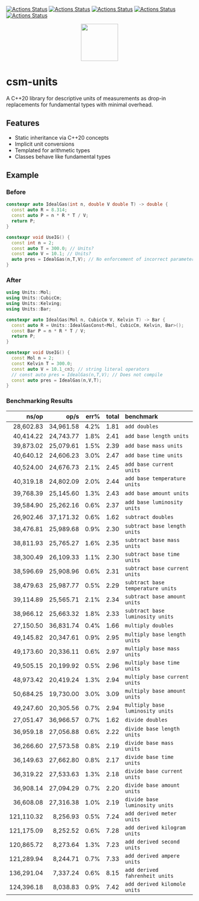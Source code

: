 [![Actions Status](https://github.com/sddale/csm-units/workflows/MacOS/badge.svg)](https://github.com/sddale/csm-units/actions)
[![Actions Status](https://github.com/sddale/csm-units/workflows/Windows/badge.svg)](https://github.com/sddale/csm-units/actions)
[![Actions Status](https://github.com/sddale/csm-units/workflows/Ubuntu/badge.svg)](https://github.com/sddale/csm-units/actions)
[![Actions Status](https://github.com/sddale/csm-units/workflows/Style/badge.svg)](https://github.com/sddale/csm-units/actions)
[![Actions Status](https://github.com/sddale/csm-units/workflows/Install/badge.svg)](https://github.com/sddale/csm-units/actions)
<!-- [![codecov](https://codecov.io/gh/sddale/csm-units/branch/master/graph/badge.svg)](https://codecov.io/gh/sddale/csm-units) -->

<p align="center">
  <img src="https://www.mines.edu/wp-content/uploads/assets/logo_eee_rev_4c_r.png" height="100" width="auto" />
</p>

# csm-units

A C++20 library for descriptive units of measurements as drop-in replacements for fundamental types with minimal overhead.

## Features

- Static inheritance via C++20 concepts
- Implicit unit conversions
- Templated for arithmetic types
- Classes behave like fundamental types

## Example

### Before

```cpp
constexpr auto IdealGas(int n, double V double T) -> double {
  const auto R = 8.314;
  const auto P = n * R * T / V;
  return P;
}

constexpr void UseIG() {
  const int n = 2;
  const auto T = 300.0; // Units?
  const auto V = 10.1; // Units?
  auto pres = IdealGas(n,T,V); // No enforcement of incorrect parameter order
}
```

### After
```cpp
using Units::Mol;
using Units::CubicCm;
using Units::Kelving;
using Units::Bar;

constexpr auto IdealGas(Mol n, CubicCm V, Kelvin T) -> Bar {
  const auto R = Units::IdealGasConst<Mol, CubicCm, Kelvin, Bar>(); 
  const Bar P = n * R * T / V;
  return P;
}

constexpr void UseIG() {
  const Mol n = 2;
  const Kelvin T = 300.0; 
  const auto V = 10.1_cm3; // string literal operators 
  // const auto pres = IdealGas(n,T,V); // Does not compile
  const auto pres = IdealGas(n,V,T);
}
```


### Benchmarking Results

|               ns/op |                op/s |    err% |     total | benchmark
|--------------------:|--------------------:|--------:|----------:|:----------
|           28,602.83 |           34,961.58 |    4.2% |      1.81 | `add doubles`
|           40,414.22 |           24,743.77 |    1.8% |      2.41 | `add base length units`
|           39,873.02 |           25,079.61 |    1.5% |      2.39 | `add base mass units`
|           40,640.12 |           24,606.23 |    3.0% |      2.47 | `add base time units`
|           40,524.00 |           24,676.73 |    2.1% |      2.45 | `add base current units`
|           40,319.18 |           24,802.09 |    2.0% |      2.44 | `add base temperature units`
|           39,768.39 |           25,145.60 |    1.3% |      2.43 | `add base amount units`
|           39,584.90 |           25,262.16 |    0.6% |      2.37 | `add base luminosity units`
|           26,902.46 |           37,171.32 |    0.6% |      1.62 | `subtract doubles`
|           38,476.81 |           25,989.68 |    0.9% |      2.30 | `subtract base length units`
|           38,811.93 |           25,765.27 |    1.6% |      2.35 | `subtract base mass units`
|           38,300.49 |           26,109.33 |    1.1% |      2.30 | `subtract base time units`
|           38,596.69 |           25,908.96 |    0.6% |      2.31 | `subtract base current units`
|           38,479.63 |           25,987.77 |    0.5% |      2.29 | `subtract base temperature units`
|           39,114.89 |           25,565.71 |    2.1% |      2.34 | `subtract base amount units`
|           38,966.12 |           25,663.32 |    1.8% |      2.33 | `subtract base luminosity units`
|           27,150.50 |           36,831.74 |    0.4% |      1.66 | `multiply doubles`
|           49,145.82 |           20,347.61 |    0.9% |      2.95 | `multiply base length units`
|           49,173.60 |           20,336.11 |    0.6% |      2.97 | `multiply base mass units`
|           49,505.15 |           20,199.92 |    0.5% |      2.96 | `multiply base time units`
|           48,973.42 |           20,419.24 |    1.3% |      2.94 | `multiply base current units`
|           50,684.25 |           19,730.00 |    3.0% |      3.09 | `multiply base amount units`
|           49,247.60 |           20,305.56 |    0.7% |      2.94 | `multiply base luminosity units`
|           27,051.47 |           36,966.57 |    0.7% |      1.62 | `divide doubles`
|           36,959.18 |           27,056.88 |    0.6% |      2.22 | `divide base length units`
|           36,266.60 |           27,573.58 |    0.8% |      2.19 | `divide base mass units`
|           36,149.63 |           27,662.80 |    0.8% |      2.17 | `divide base time units`
|           36,319.22 |           27,533.63 |    1.3% |      2.18 | `divide base current units`
|           36,908.14 |           27,094.29 |    0.7% |      2.20 | `divide base amount units`
|           36,608.08 |           27,316.38 |    1.0% |      2.19 | `divide base luminosity units`
|          121,110.32 |            8,256.93 |    0.5% |      7.24 | `add derived meter units`
|          121,175.09 |            8,252.52 |    0.6% |      7.28 | `add derived kilogram units`
|          120,865.72 |            8,273.64 |    1.3% |      7.23 | `add derived second units`
|          121,289.94 |            8,244.71 |    0.7% |      7.33 | `add derived ampere units`
|          136,291.04 |            7,337.24 |    0.6% |      8.15 | `add derived fahrenheit units`
|          124,396.18 |            8,038.83 |    0.9% |      7.42 | `add derived kilomole units`
